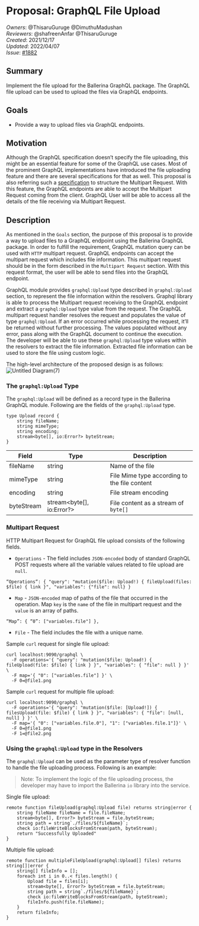 # Proposal: GraphQL File Upload

_Owners_: @ThisaruGuruge @DimuthuMadushan     
_Reviewers_: @shafreenAnfar @ThisaruGuruge       
_Created_: 2021/12/17   
_Updated_: 2022/04/07   
_Issue_: [#1882](https://github.com/ballerina-platform/ballerina-standard-library/issues/1882)

## Summary
Implement the file upload for the Ballerina GraphQL package. The GraphQL file upload can be used to upload the files via GraphQL endpoints.

## Goals
* Provide a way to upload files via GraphQL endpoints.

## Motivation
Although the GraphQL specification doesn’t specify the file uploading, this might be an essential feature for some of the GraphQL use cases. Most of the prominent GraphQL implementations have introduced the file uploading feature and there are several specifications for that as well. This proposal is also referring such a [specification](https://github.com/jaydenseric/graphql-multipart-request-spec) to structure the Multipart Request. With this feature, the GraphQL endpoints are able to accept the Multipart Request coming from the client. GraphQL User will be able to access all the details of the file receiving via Multipart Request.

## Description
As mentioned in the `Goals` section, the purpose of this proposal is to provide a way to upload files to a GraphQL endpoint using the Ballerina GraphQL package. In order to fulfill the requirement, GraphQL mutation query can be used with `HTTP` multipart request. GraphQL endpoints can accept the multipart request which includes file information. This multipart request should be in the form described in the `Multipart Request` section. With this request format, the user will be able to send files into the GraphQL endpoint.

GraphQL module provides `graphql:Upload` type described in `graphql:Upload` section, to represent the file information within the resolvers. Graphql library is able to process the Multipart request receiving to the GraphQL endpoint and extract a `graphql:Upload` type value from the request. The GraphQL multipart request handler resolves the request and populates the value of type `graphql:Upload`. If an error occurred while processing the request, it’ll be returned without further processing. The values populated without any error, pass along with the GraphQL document to continue the execution. The developer will be able to use these `graphql:Upload` type values within the resolvers to extract the file information. Extracted file information can be used to store the file using custom logic.

The high-level architecture of the proposed design is as follows:
![Untitled Diagram(7)](https://user-images.githubusercontent.com/35717653/146486590-8f2aa120-ec4a-4e9a-9ad0-a7715aa30bf5.jpg)


### The `graphql:Upload` Type
The `graphql:Upload` will be defined as a record type in the Ballerina GraphQL module. Following are the fields of the `graphql:Upload` type.

```ballerina
type Upload record {
    string fileName;
    string mimeType;
    string encoding;
    stream<byte[], io:Error?> byteStream;
}
```
| Field    | 	Type                     |	Description|
|----------|---------------------------|-------------|
| fileName | 	string                   |Name of the file|
| mimeType | 	string                   |File Mime type according to the file content|
| encoding | 	string 	                 |File stream encoding|
| byteStream | stream<byte[], io:Error?>  |File content as a stream of `byte[]`|

### Multipart Request
HTTP Multipart Request for GraphQL file upload consists of the following fields.

* `Operations` - The field includes `JSON-encoded` body of standard GraphQL POST requests where all the variable values related to file upload are `null`.
```curl
“Operations“: { "query": "mutation($file: Upload!) { fileUpload(files: $file) { link }", "variables": {"file": null} }
```

* `Map` - `JSON-encoded` map of paths of the file that occurred in the operation. Map `key` is the `name` of the file in multipart request and the `value` is an array of paths.
```curl
“Map”: { “0”: ["variables.file"] },
```

* `File` - The field includes the file with a unique name.

Sample `curl` request for single file upload:
```curl
curl localhost:9090/graphql \
  -F operations='{ "query": "mutation($file: Upload!) { fileUpload(file: $file) { link } }", "variables": { "file": null } }' \
  -F map='{ "0": ["variables.file"] }' \
  -F 0=@file1.png
```

Sample `curl` request for multiple file upload:
```curl
curl localhost:9090/graphql \
  -F operations='{ "query": "mutation($file: [Upload!]) { filesUpload(file: $file) { link } }", "variables": { "file": [null, null] } }' \
  -F map='{ "0": ["variables.file.0"], "1": ["variables.file.1"]}' \
  -F 0=@file1.png
  -F 1=@file2.png
```

### Using the `graphql:Upload` type in the Resolvers
The `graphql:Upload` can be used as the parameter type of resolver function to handle the file uploading process. Following is an example:

>Note: To implement the logic of the file uploading process, the developer may have to import the Ballerina `io` library into the service.

Single file upload:
```ballerina
remote function fileUpload(graphql:Upload file) returns string|error {
    string fileName fileName = file.fileName;
    stream<byte[], Error?> byteStream = file.byteStream;
    string path = string`./files/${fileName}`;
    check io:fileWriteBlocksFromStream(path, byteStream);
    return "Successfully Uploaded"
}
```
Multiple file upload:
```ballerina
remote function multipleFileUpload(graphql:Upload[] files) returns string[]|error {
    string[] fileInfo = [];
    foreach int i in 0..< files.length() {
        Upload file = files[i];
        stream<byte[], Error?> byteStream = file.byteStream;
        string path = string`./files/${fileName}`;
        check io:fileWriteBlocksFromStream(path, byteStream);
        fileInfo.push(file.fileName);
    }
    return fileInfo;
}
```
